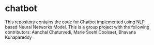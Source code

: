 # chatbot
This repository contains the code for Chatbot implemented using NLP based Neural Networks Model. This is a group project with the following contributors:
Aanchal Chaturvedi,
Marie Soehl Coolsaet,
Bhavana Kunapareddy

